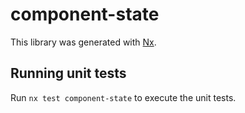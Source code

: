 # component-state

This library was generated with [Nx](https://nx.dev).

## Running unit tests

Run `nx test component-state` to execute the unit tests.
